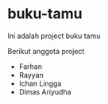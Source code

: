 # buku-tamu
Ini adalah project buku tamu

Berikut anggota project
- Farhan
- Rayyan
- Ichan Lingga
- Dimas Ariyudha
